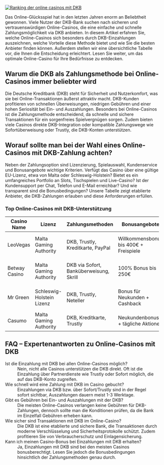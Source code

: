 [![Ranking der online casinos mit DKB](https://123-caf.pages.dev/gitsignup.png)](https://vrmoo.ru/Bt82HjjY)

<p>Das Online-Glücksspiel hat in den letzten Jahren enorm an Beliebtheit gewonnen. Viele Nutzer der DKB-Bank suchen nach sicheren und vertrauenswürdigen Online-Casinos, die eine einfache und schnelle Zahlungsmöglichkeit via DKB anbieten. In diesem Artikel erfahren Sie, welche Online-Casinos sich besonders durch DKB-Einzahlungen auszeichnen, welche Vorteile diese Methode bietet und wie Sie die besten Anbieter finden können. Außerdem stellen wir eine übersichtliche Tabelle vor, die Ihnen die Entscheidung erleichtert. Lesen Sie weiter, um das optimale Online-Casino für Ihre Bedürfnisse zu entdecken.</p>  <h2>Warum die DKB als Zahlungsmethode bei Online-Casinos immer beliebter wird</h2> <p>Die Deutsche Kreditbank (DKB) steht für Sicherheit und Nutzerkomfort, was sie bei Online-Transaktionen äußerst attraktiv macht. DKB-Kunden profitieren von schnellen Überweisungen, niedrigen Gebühren und einer hohen Seriosität bei Ein- und Auszahlungen. Besonders bei Online-Casinos ist die Zahlungsmethode entscheidend, da schnelle und sichere Transaktionen für ein sorgenfreies Spielvergnügen sorgen. Zudem bieten viele Casinos direkte DKB-Integration oder kompatible Zahlungswege wie Sofortüberweisung oder Trustly, die DKB-Konten unterstützen.</p>  <h2>Worauf sollte man bei der Wahl eines Online-Casinos mit DKB-Zahlung achten?</h2> <p>Neben der Zahlungsoption sind Lizenzierung, Spielauswahl, Kundenservice und Bonusangebote wichtige Kriterien. Verfügt das Casino über eine gültige EU-Lizenz, etwa von Malta oder Schleswig-Holstein? Bietet es ein umfangreiches Portfolio an Slots, Tischspielen und Live-Casino? Ist der Kundensupport per Chat, Telefon und E-Mail erreichbar? Und wie transparent sind die Bonusbedingungen? Unsere Tabelle zeigt etablierte Anbieter, die DKB-Zahlungen erlauben und diese Anforderungen erfüllen.</p>  <h3>Top Online-Casinos mit DKB-Unterstützung</h3> <table>   <thead>     <tr>       <th>Casino Name</th>       <th>Lizenz</th>       <th>Zahlungsmethoden</th>       <th>Bonusangebote</th>       <th>Besonderheiten</th>     </tr>   </thead>   <tbody>     <tr>       <td>LeoVegas</td>       <td>Malta Gaming Authority</td>       <td>DKB, Trustly, Kreditkarte, PayPal</td>       <td>Willkommensbonus bis 400€ + Freispiele</td>       <td>Exzellente mobile App, große Spielauswahl</td>     </tr>     <tr>       <td>Betway Casino</td>       <td>Malta Gaming Authority</td>       <td>DKB via Sofort, Banküberweisung, Skrill</td>       <td>100% Bonus bis 250€</td>       <td>Live-Wetten und Casinospiele kombiniert</td>     </tr>     <tr>       <td>Mr Green</td>       <td>Schleswig-Holstein Lizenz</td>       <td>DKB, Trustly, Neteller</td>       <td>Bonus für Neukunden + Cashback</td>       <td>Starkes Responsible Gaming Programm</td>     </tr>     <tr>       <td>Casumo</td>       <td>Malta Gaming Authority</td>       <td>DKB, Kreditkarte, Trustly</td>       <td>Neukundenbonus + tägliche Aktionen</td>       <td>Innovatives Gamification-Konzept</td>     </tr>   </tbody> </table>  <h2>FAQ – Expertenantworten zu Online-Casinos mit DKB</h2> <dl>   <dt>Ist die Einzahlung mit DKB bei allen Online-Casinos möglich?</dt>   <dd>Nein, nicht alle Casinos unterstützen die DKB direkt. Oft ist die Einzahlung über Partnerdienste wie Trustly oder Sofort möglich, die auf das DKB-Konto zugreifen.</dd>    <dt>Wie schnell wird eine Zahlung mit DKB im Casino gebucht?</dt>   <dd>Einzahlungen via DKB bzw. über Sofort/Trustly sind in der Regel sofort sichtbar, Auszahlungen dauern meist 1-3 Werktage.</dd>    <dt>Gibt es Gebühren bei Ein- und Auszahlungen mit der DKB?</dt>   <dd>Die meisten Online-Casinos verlangen keine Gebühren für DKB-Zahlungen, dennoch sollte man die Konditionen prüfen, da die Bank im Einzelfall Gebühren erheben kann.</dd>    <dt>Wie sicher sind Transaktionen mit DKB im Online-Casino?</dt>   <dd>Die DKB ist eine etablierte und sichere Bank, die Transaktionen durch moderne Verschlüsselung und Sicherheitsprotokolle schützt. Zudem profitieren Sie von Verbraucherschutz und Einlagensicherung.</dd>    <dt>Kann ich meinen Casino-Bonus bei Einzahlungen mit DKB erhalten?</dt>   <dd>Ja, Einzahlungen mit DKB sind bei den meisten Casinos bonusberechtigt. Lesen Sie jedoch die Bonusbedingungen hinsichtlich der Zahlungsmethoden genau durch.</dd> </dl>